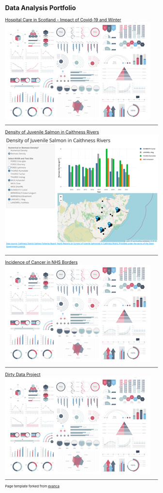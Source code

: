 ## Data Analysis Portfolio


[Hospital Care in Scotland - Impact of Covid-19 and Winter]()
<img src="images/dummy_thumbnail.jpg?raw=true"/>

---
[Density of Juvenile Salmon in Caithness Rivers](https://e4z4az-fiona-carson.shinyapps.io/fish_dashboard/)
<img src="images/salmon_dashboard_screenshot.png?raw=true"/>

---
[Incidence of Cancer in NHS Borders](https://github.com/fionacarson/cancer_incidence_nhs_borders/blob/main/analysis/cancer_incidence_data_investigation.html)
<img src="images/dummy_thumbnail.jpg?raw=true"/>

---
[Dirty Data Project](http://example.com/)
<img src="images/dummy_thumbnail.jpg?raw=true"/>





---
<p style="font-size:11px">Page template forked from <a href="https://github.com/evanca/quick-portfolio">evanca</a></p>
<!-- Remove above link if you don't want to attibute -->
